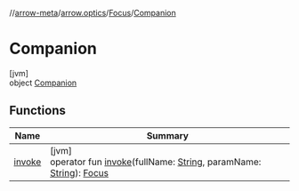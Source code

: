 //[arrow-meta](../../../../index.md)/[arrow.optics](../../index.md)/[Focus](../index.md)/[Companion](index.md)

# Companion

[jvm]\
object [Companion](index.md)

## Functions

| Name | Summary |
|---|---|
| [invoke](invoke.md) | [jvm]<br>operator fun [invoke](invoke.md)(fullName: [String](https://kotlinlang.org/api/latest/jvm/stdlib/kotlin/-string/index.html), paramName: [String](https://kotlinlang.org/api/latest/jvm/stdlib/kotlin/-string/index.html)): [Focus](../index.md) |
